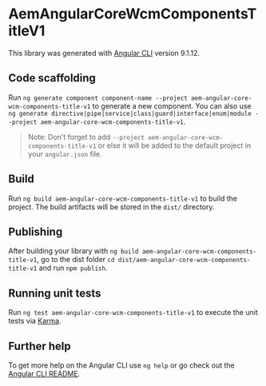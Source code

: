 # AemAngularCoreWcmComponentsTitleV1

This library was generated with [Angular CLI](https://github.com/angular/angular-cli) version 9.1.12.

## Code scaffolding

Run `ng generate component component-name --project aem-angular-core-wcm-components-title-v1` to generate a new component. You can also use `ng generate directive|pipe|service|class|guard|interface|enum|module --project aem-angular-core-wcm-components-title-v1`.
> Note: Don't forget to add `--project aem-angular-core-wcm-components-title-v1` or else it will be added to the default project in your `angular.json` file. 

## Build

Run `ng build aem-angular-core-wcm-components-title-v1` to build the project. The build artifacts will be stored in the `dist/` directory.

## Publishing

After building your library with `ng build aem-angular-core-wcm-components-title-v1`, go to the dist folder `cd dist/aem-angular-core-wcm-components-title-v1` and run `npm publish`.

## Running unit tests

Run `ng test aem-angular-core-wcm-components-title-v1` to execute the unit tests via [Karma](https://karma-runner.github.io).

## Further help

To get more help on the Angular CLI use `ng help` or go check out the [Angular CLI README](https://github.com/angular/angular-cli/blob/master/README.md).
